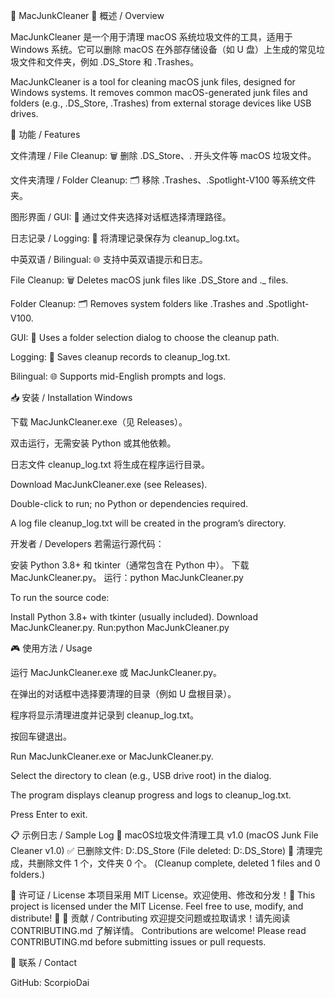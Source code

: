 🎉 MacJunkCleaner
🌟 概述 / Overview

MacJunkCleaner 是一个用于清理 macOS 系统垃圾文件的工具，适用于 Windows 系统。它可以删除 macOS 在外部存储设备（如 U 盘）上生成的常见垃圾文件和文件夹，例如 .DS_Store 和 .Trashes。

MacJunkCleaner is a tool for cleaning macOS junk files, designed for Windows systems. It removes common macOS-generated junk files and folders (e.g., .DS_Store, .Trashes) from external storage devices like USB drives.

🚀 功能 / Features

文件清理 / File Cleanup: 🗑️ 删除 .DS_Store、. 开头文件等 macOS 垃圾文件。

文件夹清理 / Folder Cleanup: 🗂️ 移除 .Trashes、.Spotlight-V100 等系统文件夹。

图形界面 / GUI: 🎨 通过文件夹选择对话框选择清理路径。

日志记录 / Logging: 📝 将清理记录保存为 cleanup_log.txt。

中英双语 / Bilingual: 🌐 支持中英双语提示和日志。

File Cleanup: 🗑️ Deletes macOS junk files like .DS_Store and ._ files.

Folder Cleanup: 🗂️ Removes system folders like .Trashes and .Spotlight-V100.

GUI: 🎨 Uses a folder selection dialog to choose the cleanup path.

Logging: 📝 Saves cleanup records to cleanup_log.txt.

Bilingual: 🌐 Supports mid-English prompts and logs.


📥 安装 / Installation
Windows

下载 MacJunkCleaner.exe（见 Releases）。

双击运行，无需安装 Python 或其他依赖。

日志文件 cleanup_log.txt 将生成在程序运行目录。

Download MacJunkCleaner.exe (see Releases).

Double-click to run; no Python or dependencies required.

A log file cleanup_log.txt will be created in the program’s directory.


开发者 / Developers
若需运行源代码：

安装 Python 3.8+ 和 tkinter（通常包含在 Python 中）。
下载 MacJunkCleaner.py。
运行：python MacJunkCleaner.py



To run the source code:

Install Python 3.8+ with tkinter (usually included).
Download MacJunkCleaner.py.
Run:python MacJunkCleaner.py



🎮 使用方法 / Usage

运行 MacJunkCleaner.exe 或 MacJunkCleaner.py。

在弹出的对话框中选择要清理的目录（例如 U 盘根目录）。

程序将显示清理进度并记录到 cleanup_log.txt。

按回车键退出。

Run MacJunkCleaner.exe or MacJunkCleaner.py.

Select the directory to clean (e.g., USB drive root) in the dialog.

The program displays cleanup progress and logs to cleanup_log.txt.

Press Enter to exit.


📋 示例日志 / Sample Log
🍏 macOS垃圾文件清理工具 v1.0 (macOS Junk File Cleaner v1.0)
✅ 已删除文件: D:\.DS_Store (File deleted: D:\.DS_Store)
🧹 清理完成，共删除文件 1 个，文件夹 0 个。 (Cleanup complete, deleted 1 files and 0 folders.)

📜 许可证 / License
本项目采用 MIT License。欢迎使用、修改和分发！🎁
This project is licensed under the MIT License. Feel free to use, modify, and distribute! 🎁
🤝 贡献 / Contributing
欢迎提交问题或拉取请求！请先阅读 CONTRIBUTING.md 了解详情。
Contributions are welcome! Please read CONTRIBUTING.md before submitting issues or pull requests.

📧 联系 / Contact

GitHub: ScorpioDai
